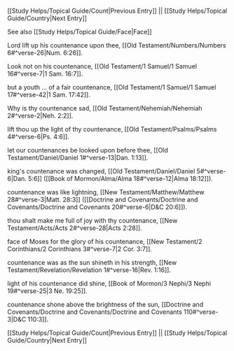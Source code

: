 [[Study Helps/Topical Guide/Count|Previous Entry]]  ||  [[Study Helps/Topical Guide/Country|Next Entry]]

 See also [[Study Helps/Topical Guide/Face|Face]]

 Lord lift up his countenance upon thee, [[Old Testament/Numbers/Numbers 6#^verse-26|Num. 6:26]].

 Look not on his countenance, [[Old Testament/1 Samuel/1 Samuel 16#^verse-7|1 Sam. 16:7]].

 but a youth ... of a fair countenance, [[Old Testament/1 Samuel/1 Samuel 17#^verse-42|1 Sam. 17:42]].

 Why is thy countenance sad, [[Old Testament/Nehemiah/Nehemiah 2#^verse-2|Neh. 2:2]].

 lift thou up the light of thy countenance, [[Old Testament/Psalms/Psalms 4#^verse-6|Ps. 4:6]].

 let our countenances be looked upon before thee, [[Old Testament/Daniel/Daniel 1#^verse-13|Dan. 1:13]].

 king's countenance was changed, [[Old Testament/Daniel/Daniel 5#^verse-6|Dan. 5:6]] ([[Book of Mormon/Alma/Alma 18#^verse-12|Alma 18:12]]).

 countenance was like lightning, [[New Testament/Matthew/Matthew 28#^verse-3|Matt. 28:3]] ([[Doctrine and Covenants/Doctrine and Covenants/Doctrine and Covenants 20#^verse-6|D&C 20:6]]).

 thou shalt make me full of joy with thy countenance, [[New Testament/Acts/Acts 2#^verse-28|Acts 2:28]].

 face of Moses for the glory of his countenance, [[New Testament/2 Corinthians/2 Corinthians 3#^verse-7|2 Cor. 3:7]].

 countenance was as the sun shineth in his strength, [[New Testament/Revelation/Revelation 1#^verse-16|Rev. 1:16]].

 light of his countenance did shine, [[Book of Mormon/3 Nephi/3 Nephi 19#^verse-25|3 Ne. 19:25]].

 countenance shone above the brightness of the sun, [[Doctrine and Covenants/Doctrine and Covenants/Doctrine and Covenants 110#^verse-3|D&C 110:3]].

[[Study Helps/Topical Guide/Count|Previous Entry]]  ||  [[Study Helps/Topical Guide/Country|Next Entry]]